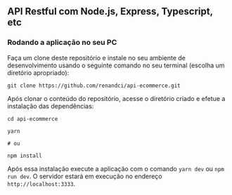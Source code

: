 
## API Restful com Node.js, Express, Typescript, etc

### Rodando a aplicação no seu PC

Faça um clone deste repositório e instale no seu ambiente de desenvolvimento usando o seguinte comando no seu terminal (escolha um diretório apropriado):

```
git clone https://github.com/renandci/api-ecommerce.git
```

Após clonar o conteúdo do repositório, acesse o diretório criado e efetue a instalação das dependências:

```
cd api-ecommerce

yarn

# ou

npm install
```

Após essa instalação execute a aplicação com o comando `yarn dev` ou `npm run dev`. O servidor estará em execução no endereço `http://localhost:3333`.
